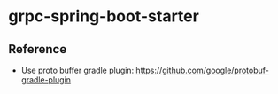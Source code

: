 # grpc-spring-boot-starter

## Reference 
- Use proto buffer gradle plugin: https://github.com/google/protobuf-gradle-plugin
